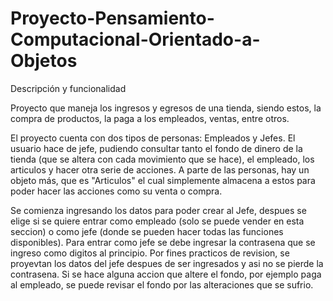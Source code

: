 # Proyecto-Pensamiento-Computacional-Orientado-a-Objetos

Descripción y funcionalidad

Proyecto que maneja los ingresos y egresos de una tienda, siendo estos, la compra de productos, la paga a los empleados, ventas, entre otros.

El proyecto cuenta con dos tipos de personas: Empleados y Jefes. El usuario hace de jefe, pudiendo consultar tanto el fondo de dinero de la tienda (que se altera con cada movimiento que se hace), el empleado, los articulos y hacer otra serie de acciones.
A parte de las personas, hay un objeto más, que es "Articulos" el cual simplemente almacena a estos para poder hacer las acciones como su venta o compra.

Se comienza ingresando los datos para poder crear al Jefe, despues se elige si se quiere entrar como empleado (solo se puede vender en esta seccion) o como jefe (donde se pueden hacer todas las funciones disponibles). Para entrar como jefe se debe ingresar la contrasena que se ingreso como digitos al principio. Por fines practicos de revision, se proyevtan los datos del jefe despues de ser ingresados y asi no se pierde la contrasena. Si se hace alguna accion que altere el fondo, por ejemplo paga al empleado, se puede revisar el fondo por las alteraciones que se sufrio.
